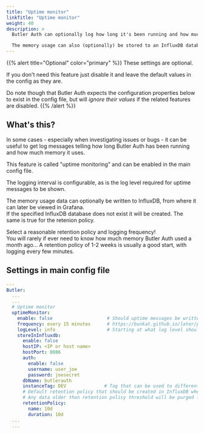 ```yaml
---
title: "Uptime monitor"
linkTitle: "Uptime monitor"
weight: 40
description: >
  Butler Auth can optionally log how long it's been running and how much memory it uses. 

  The memory usage can also (optionally) be stored to an InfluxDB database, for later viewing/alerting in for example a Grafana dashboard.
---
```


{{% alert title="Optional" color="primary" %}}
These settings are optional.

If you don't need this feature just disable it and leave the default values in the config as they are.

Do note though that Butler Auth expects the configuration properties below to exist in the config file, but will *ignore their values* if the related features are disabled.
{{% /alert %}}

## What's this?

In some cases - especially when investigating issues or bugs - it can be useful to get log messages telling how long Butler Auth has been running and how much memory it uses.

This feature is called "uptime monitoring" and can be enabled in the main config file.

The logging interval is configurable, as is the log level required for uptime messages to be shown.

The memory usage data can optionally be written to InfluxDB, from where it can later be viewed in Grafana.  
If the specified InfluxDB database does not exist it will be created. The same is true for the retenion policy.

Select a reasonable retention policy and logging frequency!  
You will rarely if ever need to know how much memory Butler Auth used a month ago... A retention policy of 1-2 weeks is usually a good start, with logging every few minutes.

## Settings in main config file

```yaml
---
Butler:
  ...
  ...
  # Uptime monitor
  uptimeMonitor:
    enable: false                    # Should uptime messages be written to the console and log files?
    frequency: every 15 minutes      # https://bunkat.github.io/later/parsers.html
    logLevel: info                   # Starting at what log level should uptime messages be shown?
    storeInInfluxdb: 
      enable: false
      hostIP: <IP or host name>
      hostPort: 8086
      auth:
        enable: false
        username: user_joe
        password: joesecret
      dbName: butlerauth
      instanceTag: DEV              # Tag that can be used to differentiate data from multiple Butler instances
      # Default retention policy that should be created in InfluxDB when Butler creates a new database there. 
      # Any data older than retention policy threshold will be purged from InfluxDB.
      retentionPolicy:
        name: 10d
        duration: 10d
  ...
  ...
```
